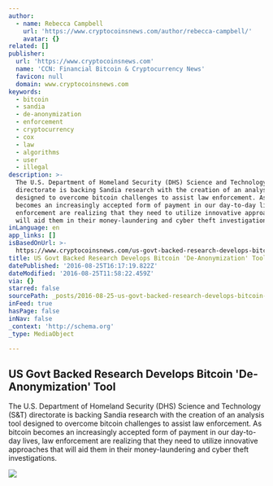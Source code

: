 ```yaml
---
author:
  - name: Rebecca Campbell
    url: 'https://www.cryptocoinsnews.com/author/rebecca-campbell/'
    avatar: {}
related: []
publisher:
  url: 'https://www.cryptocoinsnews.com'
  name: 'CCN: Financial Bitcoin & Cryptocurrency News'
  favicon: null
  domain: www.cryptocoinsnews.com
keywords:
  - bitcoin
  - sandia
  - de-anonymization
  - enforcement
  - cryptocurrency
  - cox
  - law
  - algorithms
  - user
  - illegal
description: >-
  The U.S. Department of Homeland Security (DHS) Science and Technology (S&T)
  directorate is backing Sandia research with the creation of an analysis tool
  designed to overcome bitcoin challenges to assist law enforcement. As bitcoin
  becomes an increasingly accepted form of payment in our day-to-day lives, law
  enforcement are realizing that they need to utilize innovative approaches that
  will aid them in their money-laundering and cyber theft investigations.
inLanguage: en
app_links: []
isBasedOnUrl: >-
  https://www.cryptocoinsnews.com/us-govt-backed-research-develops-bitcoin-de-anonymization-tool/
title: US Govt Backed Research Develops Bitcoin 'De-Anonymization' Tool
datePublished: '2016-08-25T16:17:19.822Z'
dateModified: '2016-08-25T11:58:22.459Z'
via: {}
starred: false
sourcePath: _posts/2016-08-25-us-govt-backed-research-develops-bitcoin-de-anonymization.md
inFeed: true
hasPage: false
inNav: false
_context: 'http://schema.org'
_type: MediaObject

---
```

<article style=""><h1>US Govt Backed Research Develops Bitcoin 'De-Anonymization' Tool</h1><p>The U.S. Department of Homeland Security (DHS) Science and Technology (S&amp;T) directorate is backing Sandia research with the creation of an analysis tool designed to overcome bitcoin challenges to assist law enforcement. As bitcoin becomes an increasingly accepted form of payment in our day-to-day lives, law enforcement are realizing that they need to utilize innovative approaches that will aid them in their money-laundering and cyber theft investigations.</p><img src="https://www.cryptocoinsnews.com/wp-content/uploads/2016/08/Internet-anon.jpg" /></article>